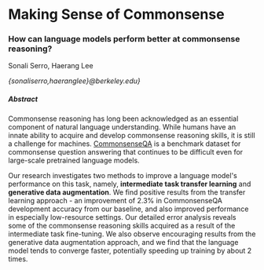 # Making Sense of Commonsense
### How can language models perform better at commonsense reasoning?

Sonali Serro, Haerang Lee

*{sonaliserro,haeranglee}@berkeley.edu}*

##### *Abstract*

Commonsense reasoning has long been acknowledged as an essential component of natural language understanding. While humans have an innate ability to acquire and develop commonsense reasoning skills, it is still a challenge for machines. [CommonsenseQA](https://www.tau-nlp.org/commonsenseqa) is a benchmark dataset for commonsense question answering that continues to be difficult even for large-scale pretrained language models. 

Our research investigates two methods to improve a language model's performance on this task, namely, **intermediate task transfer learning** and **generative data augmentation**. We find positive results from the transfer learning approach - an improvement of 2.3% in CommonsenseQA development accuracy from our baseline, and also improved performance in especially low-resource settings. Our detailed error analysis reveals some of the commonsense reasoning skills acquired as a result of the intermediate task fine-tuning. We also observe encouraging results from the generative data augmentation approach, and we find that the language model tends to converge faster, potentially speeding up training by about 2 times.  

